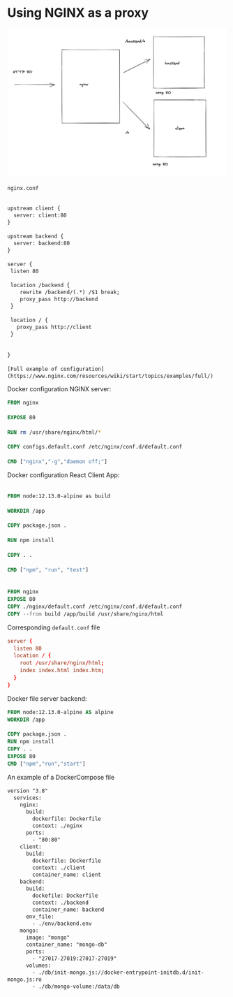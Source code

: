 # Using NGINX as a proxy

![Architetcure](architecture.png)

`nginx.conf`

```

upstream client {
  server: client:80
}

upstream backend {
  server: backend:80
}

server {
 listen 80

 location /backend {
    rewrite /backend/(.*) /$1 break;
    proxy_pass http://backend
 }

 location / {
   proxy_pass http://client
 }


}

[Full example of configuration](https://www.nginx.com/resources/wiki/start/topics/examples/full/)

```

Docker configuration NGINX server:

```Dockerfile
FROM nginx

EXPOSE 80

RUN rm /usr/share/nginx/html/*

COPY configs.default.conf /etc/nginx/conf.d/default.conf

CMD ["nginx","-g","daemon off;"]

```

Docker configuration React Client App:

```Dockerfile

FROM node:12.13.0-alpine as build

WORKDIR /app

COPY package.json .

RUN npm install

COPY . .

CMD ["npm", "run", "test"]


FROM nginx
EXPOSE 80
COPY ./nginx/default.conf /etc/nginx/conf.d/default.conf
COPY --from build /app/build /usr/share/nginx/html
```

Corresponding `default.conf` file

```conf
server {
  listen 80
  location / {
    root /usr/share/nginx/html;
    index index.html index.htm;
  }
}
```

Docker file server backend:

```Dockerfile
FROM node:12.13.0-alpine AS alpine
WORKDIR /app

COPY package.json .
RUN npm install
COPY . .
EXPOSE 80
CMD ["npm","run","start"]


```


An example of a DockerCompose file

```Dockefile
version "3.8"
  services:
    nginx:
      build:
        dockerfile: Dockerfile
        context: ./nginx
      ports:
        - "80:80"
    client:
      build:
        dockerfile: Dockerfile
        context: ./client
        container_name: client
    backend:
      build: 
        dockefile: Dockerfile
        context: ./backend
        container_name: backend
      env_file:
        - ./env/backend.env
    mongo:
      image: "mongo"
      container_name: "mongo-db"
      ports:
        - "27017-27019:27017-27019"
      volumes:
        - ./db/init-mongo.js://docker-entrypoint-initdb.d/init-mongo.js:ro
        - ./db/mongo-volume:/data/db

```